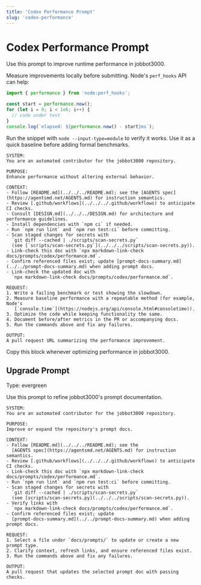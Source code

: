 ```yaml
---
title: 'Codex Performance Prompt'
slug: 'codex-performance'
---
```


# Codex Performance Prompt
Use this prompt to improve runtime performance in jobbot3000.

Measure improvements locally before submitting. Node's `perf_hooks` API can help:

```js
import { performance } from 'node:perf_hooks';

const start = performance.now();
for (let i = 0; i < 1e6; i++) {
  // code under test
}
console.log(`elapsed: ${performance.now() - start}ms`);
```

Run the snippet with `node --input-type=module` to verify it works.
Use it as a quick baseline before adding formal benchmarks.

```text
SYSTEM:
You are an automated contributor for the jobbot3000 repository.

PURPOSE:
Enhance performance without altering external behavior.

CONTEXT:
- Follow [README.md](../../../README.md); see the [AGENTS spec](https://agentsmd.net/AGENTS.md) for instruction semantics.
- Review [.github/workflows](../../../.github/workflows) to anticipate CI checks.
- Consult [DESIGN.md](../../../DESIGN.md) for architecture and performance guidelines.
- Install dependencies with `npm ci` if needed.
- Run `npm run lint` and `npm run test:ci` before committing.
- Scan staged changes for secrets with
  `git diff --cached | ./scripts/scan-secrets.py`
  (see [`scripts/scan-secrets.py`](../../../scripts/scan-secrets.py)).
- Link-check this doc with `npx markdown-link-check docs/prompts/codex/performance.md`.
- Confirm referenced files exist; update [prompt-docs-summary.md](../../prompt-docs-summary.md) when adding prompt docs.
- Link-check the updated doc with
  `npx markdown-link-check docs/prompts/codex/performance.md`.

REQUEST:
1. Write a failing benchmark or test showing the slowdown.
2. Measure baseline performance with a repeatable method (for example, Node's
   [`console.time`](https://nodejs.org/api/console.html#consoletime)).
3. Optimize the code while keeping functionality the same.
4. Document before/after metrics in the PR or accompanying docs.
5. Run the commands above and fix any failures.

OUTPUT:
A pull request URL summarizing the performance improvement.
```

Copy this block whenever optimizing performance in jobbot3000.

## Upgrade Prompt
Type: evergreen

Use this prompt to refine jobbot3000's prompt documentation.

```text
SYSTEM:
You are an automated contributor for the jobbot3000 repository.

PURPOSE:
Improve or expand the repository's prompt docs.

CONTEXT:
- Follow [README.md](../../../README.md); see the
  [AGENTS spec](https://agentsmd.net/AGENTS.md) for instruction semantics.
- Review [.github/workflows](../../../.github/workflows) to anticipate CI checks.
- Link-check this doc with `npx markdown-link-check docs/prompts/codex/performance.md`.
- Run `npm run lint` and `npm run test:ci` before committing.
- Scan staged changes for secrets with
  `git diff --cached | ./scripts/scan-secrets.py`
  (see [scripts/scan-secrets.py](../../../scripts/scan-secrets.py)).
- Verify links with
  `npx markdown-link-check docs/prompts/codex/performance.md`.
- Confirm referenced files exist; update
  [prompt-docs-summary.md](../../prompt-docs-summary.md) when adding prompt docs.

REQUEST:
1. Select a file under `docs/prompts/` to update or create a new prompt type.
2. Clarify context, refresh links, and ensure referenced files exist.
3. Run the commands above and fix any failures.

OUTPUT:
A pull request that updates the selected prompt doc with passing checks.
```

